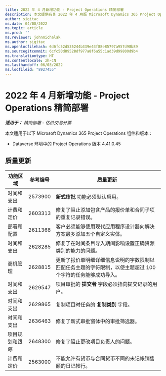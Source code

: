 ```yaml
---
title: 2022 年 4 月新增功能 - Project Operations 精简部署
description: 本文提供有关 2022 年 4 月版 Microsoft Dynamics 365 Project Operations 精简部署中可用的质量更新的信息。
author: sigitac
ms.date: 04/08/2022
ms.topic: article
ms.prod: ''
ms.reviewer: johnmichalak
ms.author: sigitac
ms.openlocfilehash: 6d6fc52d535244b339e43f88e85797a957d98b89
ms.sourcegitcommit: 6cfc50d89528df977a8f6a55c1ad39d99800d9b4
ms.translationtype: HT
ms.contentlocale: zh-CN
ms.lasthandoff: 06/03/2022
ms.locfileid: "8927455"
---
```

# <a name="whats-new-april-2022---project-operations-lite-deployment"></a>2022 年 4 月新增功能 - Project Operations 精简部署

_**适用于：** 精简部署 - 估价交易开票_

本文适用于以下 Microsoft Dynamics 365 Project Operations 组件和版本：

- Dataverse 环境中的 Project Operations 版本 4.41.0.45

## <a name="quality-updates"></a>质量更新

| 功能区域 | 参考编号 | 质量更新 |
| --- | --- | --- |
| 时间和支出 | 2573900 | **新式审批** 功能必须默认启用。 |
| 计费和定价 | 2603313 | 修复了阻止添加包含产品的报价单和合同子项的重复记录错误。 |
| 部署和配置 | 2611368 | 客户必须能够使用现代应用程序设计器向解决方案最多添加五个自定义实体。 |
| 时间和支出 | 2628285 | 修复了在时间条目导入期间影响设置正确资源类别的能力的问题。 |
|   商机管理| 2628815 | 更新了报价单明细详细信息说明的字数限制以匹配任务主题的字符限制，以使主题超过 100 个字符的任务能够成功导入。 |
| 时间和支出| 2629547 | 项目审批的 **提交者** 字段必须指向提交记录的用户。 |
| 时间和支出| 2629865 | 复制项目时任务的 **复制类别** 字段。 |
| 时间和支出| 2636463 | 修复了新式审批窗体中的审批筛选器。 |
| 项目规划和跟踪 | 2648300 | 修复了阻止更改项目负责人的问题。 |
| 计费和定价 | 2563000 | 不能允许有货币与合同货币不同的未记帐销售额的日记帐行。 |

